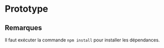 # Prototype

## Remarques
Il faut exécuter la commande ```npm install``` pour installer les dépendances.
